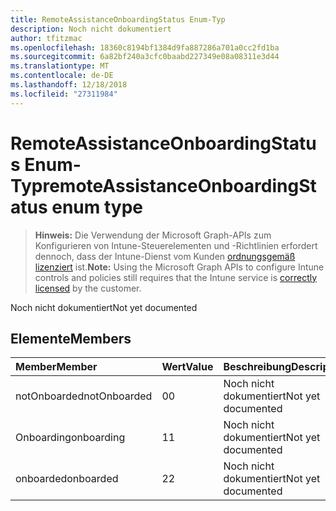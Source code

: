 ```yaml
---
title: RemoteAssistanceOnboardingStatus Enum-Typ
description: Noch nicht dokumentiert
author: tfitzmac
ms.openlocfilehash: 18360c8194bf1384d9fa887286a701a0cc2fd1ba
ms.sourcegitcommit: 6a82bf240a3cfc0baabd227349e08a08311e3d44
ms.translationtype: MT
ms.contentlocale: de-DE
ms.lasthandoff: 12/18/2018
ms.locfileid: "27311984"
---
```

# <a name="remoteassistanceonboardingstatus-enum-type"></a><span data-ttu-id="793b2-103">RemoteAssistanceOnboardingStatus Enum-Typ</span><span class="sxs-lookup"><span data-stu-id="793b2-103">remoteAssistanceOnboardingStatus enum type</span></span>

> <span data-ttu-id="793b2-104">**Hinweis:** Die Verwendung der Microsoft Graph-APIs zum Konfigurieren von Intune-Steuerelementen und -Richtlinien erfordert dennoch, dass der Intune-Dienst vom Kunden [ordnungsgemäß lizenziert](https://go.microsoft.com/fwlink/?linkid=839381) ist.</span><span class="sxs-lookup"><span data-stu-id="793b2-104">**Note:** Using the Microsoft Graph APIs to configure Intune controls and policies still requires that the Intune service is [correctly licensed](https://go.microsoft.com/fwlink/?linkid=839381) by the customer.</span></span>

<span data-ttu-id="793b2-105">Noch nicht dokumentiert</span><span class="sxs-lookup"><span data-stu-id="793b2-105">Not yet documented</span></span>
## <a name="members"></a><span data-ttu-id="793b2-106">Elemente</span><span class="sxs-lookup"><span data-stu-id="793b2-106">Members</span></span>
|<span data-ttu-id="793b2-107">Member</span><span class="sxs-lookup"><span data-stu-id="793b2-107">Member</span></span>|<span data-ttu-id="793b2-108">Wert</span><span class="sxs-lookup"><span data-stu-id="793b2-108">Value</span></span>|<span data-ttu-id="793b2-109">Beschreibung</span><span class="sxs-lookup"><span data-stu-id="793b2-109">Description</span></span>|
|:---|:---|:---|
|<span data-ttu-id="793b2-110">notOnboarded</span><span class="sxs-lookup"><span data-stu-id="793b2-110">notOnboarded</span></span>|<span data-ttu-id="793b2-111">0</span><span class="sxs-lookup"><span data-stu-id="793b2-111">0</span></span>|<span data-ttu-id="793b2-112">Noch nicht dokumentiert</span><span class="sxs-lookup"><span data-stu-id="793b2-112">Not yet documented</span></span>|
|<span data-ttu-id="793b2-113">Onboarding</span><span class="sxs-lookup"><span data-stu-id="793b2-113">onboarding</span></span>|<span data-ttu-id="793b2-114">1</span><span class="sxs-lookup"><span data-stu-id="793b2-114">1</span></span>|<span data-ttu-id="793b2-115">Noch nicht dokumentiert</span><span class="sxs-lookup"><span data-stu-id="793b2-115">Not yet documented</span></span>|
|<span data-ttu-id="793b2-116">onboarded</span><span class="sxs-lookup"><span data-stu-id="793b2-116">onboarded</span></span>|<span data-ttu-id="793b2-117">2</span><span class="sxs-lookup"><span data-stu-id="793b2-117">2</span></span>|<span data-ttu-id="793b2-118">Noch nicht dokumentiert</span><span class="sxs-lookup"><span data-stu-id="793b2-118">Not yet documented</span></span>|



